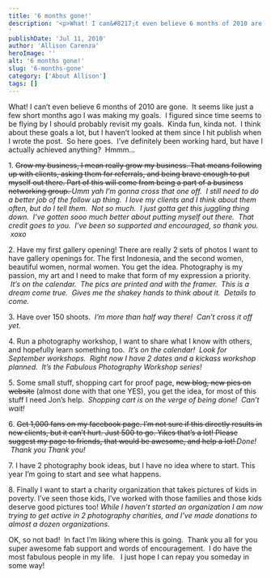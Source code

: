 ```yaml
---
title: '6 months gone!'
description: '<p>What! I can&#8217;t even believe 6 months of 2010 are gone.  It seems like just a few short months ago [&hellip;]</p>
'
publishDate: 'Jul 11, 2010'
author: 'Allison Carenza'
heroImage: ''
alt: '6 months gone!'
slug: '6-months-gone'
category: ['About Allison']
tags: []
---
```


<p>What! I can&#8217;t even believe 6 months of 2010 are gone.  It seems like just a few short months ago I was making my goals.  I figured since time seems to be flying by I should probably revisit my goals.  Kinda fun, kinda not.  I think about these goals a lot, but I haven&#8217;t looked at them since I hit publish when I wrote the post.  So here goes.  I&#8217;ve definitely been working hard, but have I actually achieved anything?  Hmmm&#8230;</p>
<p>1. <span style="text-decoration: line-through;">Grow my business, I mean really grow my business. That means following up with clients, asking them for referrals, and being brave enough to put myself out there. Part of this will come from being a part of a business networking group. </span> <em>Umm yah I&#8217;m gonna cross that one off.  I still need to do a better job of the follow up thing.  I love my clients and I think about them often, but do I tell them.  Not so much.  I just gotta get this juggling thing down.  I&#8217;ve gotten sooo much better about putting myself out there.  That credit goes to you.  I&#8217;ve been so supported and encouraged, so thank you.  xoxo</em></p>
<p>2. Have my first gallery opening! There are really 2 sets of photos I want to have gallery openings for. The first Indonesia, and the second women, beautiful women, normal women. You get the idea. Photography is my passion, my art and I need to make that form of my expression a priority.  <em>It&#8217;s on the calendar.  The pics are printed and with the framer.  This is a dream come true.  Gives me the shakey hands to think about it.  Details to come.</em></p>
<p>3. Have over 150 shoots.  <em>I&#8217;m more than half way there!  Can&#8217;t cross it off yet.</em></p>
<p>4. Run a photography workshop, I want to share what I know with others, and hopefully learn something too.  <em>It&#8217;s on the calendar!  Look for September workshops.  Right now I have 2 dates and a kickass workshop planned.  It&#8217;s the Fabulous Photography Workshop series!</em></p>
<p>5. Some small stuff, shopping cart for proof page, <span style="text-decoration: line-through;">new blog, new pics on website</span> (almost done with that one YES), you get the idea, for most of this stuff I need Jon&#8217;s help.  <em>Shopping cart is on the verge of being done!  Can&#8217;t wait!</em></p>
<p>6. <span style="text-decoration: line-through;">Get 1,000 fans on my facebook page. I&#8217;m not sure if this directly results in new clients, but it can&#8217;t hurt. Just 500 to go. Yikes that&#8217;s a lot! Please suggest my page to friends, that would be awesome, and help a lot! </span> <em>Done!  Thank you Thank you!</em></p>
<p>7. I have 2 photography book ideas, but I have no idea where to start. This year I&#8217;m going to start and see what happens.</p>
<p>8. Finally I want to start a charity organization that takes pictures of kids in poverty. I&#8217;ve seen those kids, I&#8217;ve worked with those families and those kids deserve good pictures too! <em> While I haven&#8217;t started an organization I am now trying to get active in 2 photography charities, and I&#8217;ve made donations to almost a dozen organizations.</em></p>
<p><em><span style="font-style: normal;">OK, so not bad!  In fact I&#8217;m liking where this is going.  Thank you all for you super awesome fab support and words of encouragement.  I do have the most fabulous people in my life.   I just hope I can repay you someday in some way!</span></em></p>
